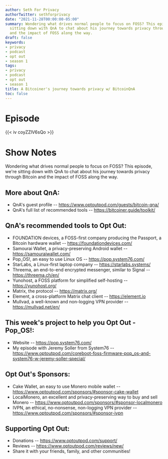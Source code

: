 ```yaml
---
author: Seth For Privacy
authorTwitter: sethforprivacy
date: "2021-11-28T00:00:00-05:00"
summary: Wondering what drives normal people to focus on FOSS? This episode, we're
  sitting down with QnA to chat about his journey towards privacy through Bitcoin
  and the impact of FOSS along the way.
draft: false
keywords:
- privacy
- podcast
- opt out
- season 1
tags:
- privacy
- podcast
- opt out
- season 1
title: A Bitcoiner's journey towards privacy w/ BitcoinQnA
toc: false
---
```


# Episode

<div id="buzzsprout-player-9626656"></div><script src="https://www.buzzsprout.com/1790481/9626656-a-bitcoiner-s-journey-towards-privacy-w-bitcoinqna.js?container_id=buzzsprout-player-9626656&player=small" type="text/javascript" charset="utf-8"></script>

{{< iv coyZZlV6sQo >}}

# Show Notes

Wondering what drives normal people to focus on FOSS? This episode, we're sitting down with QnA to chat about his journey towards privacy through Bitcoin and the impact of FOSS along the way.

## More about QnA:

- QnA's guest profile -- https://www.optoutpod.com/guests/bitcoin-qna/
- QnA's full list of recommended tools -- https://bitcoiner.guide/toolkit/

## QnA's recommended tools to Opt Out:

- FOUNDATION devices, a FOSS-first company producing the Passport, a Bitcoin hardware wallet -- https://foundationdevices.com/
- Samourai Wallet, a privacy-preserving Android wallet -- https://samouraiwallet.com/
- Pop_OS!, an easy to use Linux OS -- https://pop.system76.com/
- StarLabs, a Linux-first laptop company -- https://starlabs.systems/
- Threema, an end-to-end encrypted messenger, similar to Signal -- https://threema.ch/en/
- Yunohost, a FOSS platform for simplified self-hosting -- https://yunohost.org/
- Matrix, the protocol -- https://matrix.org/
- Element, a cross-platform Matrix chat client -- https://element.io
- Mullvad, a well-known and non-logging VPN provider -- https://mullvad.net/en/

## This week's project to help you Opt Out - Pop_OS!:

- Website -- https://pop.system76.com/
- My episode with Jeremy Soller from System76 -- https://www.optoutpod.com/coreboot-foss-firmware-pop_os-and-system76-w-jeremy-soller-special/

## Opt Out's Sponsors:

- Cake Wallet, an easy to use Monero mobile wallet -- https://www.optoutpod.com/sponsors/#sponsor-cake-wallet
- LocalMonero, an excellent and privacy-preserving way to buy and sell Monero -- https://www.optoutpod.com/sponsors/#sponsor-localmonero
- IVPN, an ethical, no-nonsense, non-logging VPN provider -- https://www.optoutpod.com/sponsors/#sponsor-ivpn

## Supporting Opt Out:

- Donations -- https://www.optoutpod.com/support/
- Reviews -- https://www.optoutpod.com/reviews/new/
- Share it with your friends, family, and other communities!
